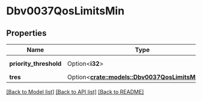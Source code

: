 # Dbv0037QosLimitsMin

## Properties

Name | Type | Description | Notes
------------ | ------------- | ------------- | -------------
**priority_threshold** | Option<**i32**> | Min priority threshold | [optional]
**tres** | Option<[**crate::models::Dbv0037QosLimitsMinTres**](dbv0_0_37_qos_limits_min_tres.md)> |  | [optional]

[[Back to Model list]](../README.md#documentation-for-models) [[Back to API list]](../README.md#documentation-for-api-endpoints) [[Back to README]](../README.md)


